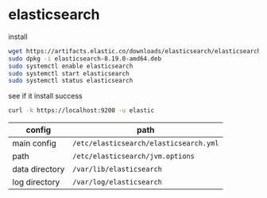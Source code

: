 # elasticsearch

install

```sh
wget https://artifacts.elastic.co/downloads/elasticsearch/elasticsearch-8.19.0-amd64.deb
sudo dpkg -i elasticsearch-8.19.0-amd64.deb
sudo systemctl enable elasticsearch
sudo systemctl start elasticsearch
sudo systemctl status elasticsearch
```

see if it install success
```sh
curl -k https://localhost:9200 -u elastic
```

| config         | path                                   |
|----------------|----------------------------------------|
| main config    | `/etc/elasticsearch/elasticsearch.yml` |
| path           | `/etc/elasticsearch/jvm.options`       |
| data directory | `/var/lib/elasticsearch`               |
| log  directory | `/var/log/elasticsearch`               |
